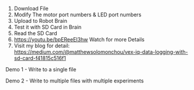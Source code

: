 1. Download File
2. Modify The motor port numbers & LED port numbers
3. Upload to Robot Brain
4. Test it with SD Card in Brain
5. Read the SD Card
6. https://youtu.be/bpEReeEI3hw Watch for more Details
7. Visit my blog for detail: https://medium.com/@matthewsolomonchou/vex-iq-data-logging-with-sd-card-f41815c516f1

Demo 1 - Write to a single file

Demo 2 - Write to multiple files with multiple experiments
